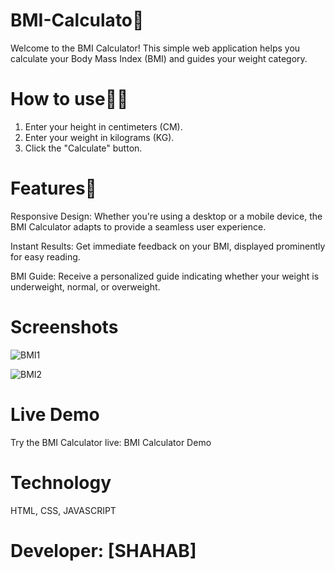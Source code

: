 # BMI-Calculato🚀

Welcome to the BMI Calculator! This simple web application helps you calculate your Body Mass Index (BMI) and guides your weight category.

# How to use👨‍💻
1. Enter your height in centimeters (CM).
2. Enter your weight in kilograms (KG).
3. Click the "Calculate" button.

# Features📱
Responsive Design: Whether you're using a desktop or a mobile device, the BMI Calculator adapts to provide a seamless user experience.

Instant Results: Get immediate feedback on your BMI, displayed prominently for easy reading.

BMI Guide: Receive a personalized guide indicating whether your weight is underweight, normal, or overweight.

# Screenshots
![BMI1](https://github.com/Shaheb746/BMI-Calculator/assets/146575639/b8a062c4-e52b-4582-91bb-266b03871277)

![BMI2](https://github.com/Shaheb746/BMI-Calculator/assets/146575639/21bdb521-50e3-46fe-8da2-5190c38dcb33)


# Live Demo
Try the BMI Calculator live: BMI Calculator Demo

# Technology
HTML, CSS, JAVASCRIPT

# Developer: [SHAHAB]

